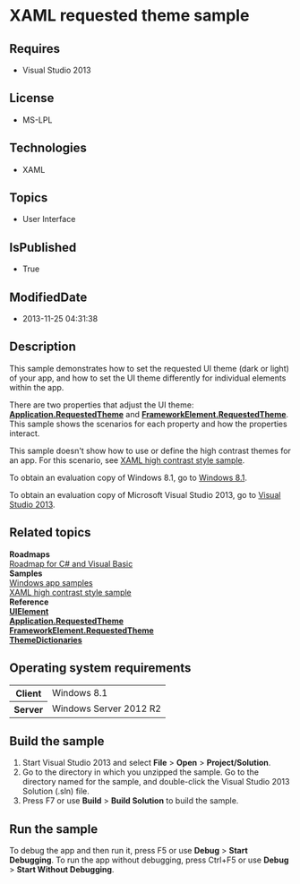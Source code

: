 # XAML requested theme sample
## Requires
* Visual Studio 2013
## License
* MS-LPL
## Technologies
* XAML
## Topics
* User Interface
## IsPublished
* True
## ModifiedDate
* 2013-11-25 04:31:38
## Description

<div id="mainSection">
<p>This sample demonstrates how to set the requested UI theme (dark or light) of your app, and how to set the UI theme differently for individual elements within the app.
</p>
<p>There are two properties that adjust the UI theme: <a href="http://msdn.microsoft.com/library/windows/apps/hh701808">
<b>Application.RequestedTheme</b></a> and <a href="http://msdn.microsoft.com/library/windows/apps/dn298515">
<b>FrameworkElement.RequestedTheme</b></a>. This sample shows the scenarios for each property and how the properties interact.</p>
<p>This sample doesn't show how to use or define the high contrast themes for an app. For this scenario, see
<a href="http://go.microsoft.com/fwlink/p/?LinkID=254993">XAML high contrast style sample</a>.</p>
<p>To obtain an evaluation copy of Windows&nbsp;8.1, go to <a href="http://go.microsoft.com/fwlink/p/?linkid=301696">
Windows&nbsp;8.1</a>.</p>
<p>To obtain an evaluation copy of Microsoft Visual Studio&nbsp;2013, go to <a href="http://go.microsoft.com/fwlink/p/?linkid=301697">
Visual Studio&nbsp;2013</a>.</p>
<h2><a id="related_topics"></a>Related topics</h2>
<dl><dt><b>Roadmaps</b> </dt><dt><a href="http://msdn.microsoft.com/library/windows/apps/br229583">Roadmap for C# and Visual Basic</a>
</dt><dt><b>Samples</b> </dt><dt><a href="http://go.microsoft.com/fwlink/p/?LinkID=227694">Windows app samples</a>
</dt><dt><a href="http://go.microsoft.com/fwlink/p/?LinkID=254993">XAML high contrast style sample</a>
</dt><dt><b>Reference</b> </dt><dt><a href="http://msdn.microsoft.com/library/windows/apps/br208911"><b>UIElement</b></a>
</dt><dt><a href="http://msdn.microsoft.com/library/windows/apps/hh701808"><b>Application.RequestedTheme</b></a>
</dt><dt><a href="http://msdn.microsoft.com/library/windows/apps/dn298515"><b>FrameworkElement.RequestedTheme</b></a>
</dt><dt><a href="http://msdn.microsoft.com/library/windows/apps/br208807"><b>ThemeDictionaries</b></a>
</dt></dl>
<h2>Operating system requirements</h2>
<table>
<tbody>
<tr>
<th>Client</th>
<td><dt>Windows&nbsp;8.1 </dt></td>
</tr>
<tr>
<th>Server</th>
<td><dt>Windows Server&nbsp;2012&nbsp;R2 </dt></td>
</tr>
</tbody>
</table>
<h2>Build the sample</h2>
<ol>
<li>Start Visual Studio&nbsp;2013 and select <b>File</b> &gt; <b>Open</b> &gt; <b>Project/Solution</b>.
</li><li>Go to the directory in which you unzipped the sample. Go to the directory named for the sample, and double-click the Visual Studio&nbsp;2013 Solution (.sln) file.
</li><li>Press F7 or use <b>Build</b> &gt; <b>Build Solution</b> to build the sample. </li></ol>
<h2>Run the sample</h2>
<p>To debug the app and then run it, press F5 or use <b>Debug</b> &gt; <b>Start Debugging</b>. To run the app without debugging, press Ctrl&#43;F5 or use
<b>Debug</b> &gt; <b>Start Without Debugging</b>.</p>
</div>
